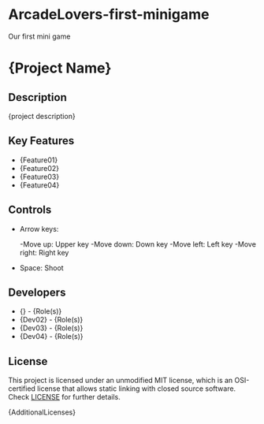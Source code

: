 # ArcadeLovers-first-minigame
Our first mini game

# {Project Name}

## Description

{project description}

## Key Features

 - {Feature01}
 - {Feature02}
 - {Feature03}
 - {Feature04}
 
## Controls

 - Arrow keys:
   
   -Move up: Upper key
   -Move down: Down key
   -Move left: Left key
   -Move right: Right key
 
 - Space: Shoot 

## Developers

 - {} - {Role(s)}
 - {Dev02} - {Role(s)}
 - {Dev03} - {Role(s)}
 - {Dev04} - {Role(s)}

## License

This project is licensed under an unmodified MIT license, which is an OSI-certified license that allows static linking with closed source software. Check [LICENSE](LICENSE) for further details.

{AdditionalLicenses}
